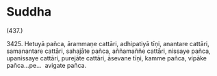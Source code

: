 

# Suddha







(437.)

3425\. Hetuyā pañca, ārammaṇe cattāri, adhipatiyā tīṇi, anantare cattāri, samanantare cattāri, sahajāte pañca, aññamaññe cattāri, nissaye pañca, upanissaye cattāri, purejāte cattāri, āsevane tīṇi, kamme pañca, vipāke pañca…pe…  avigate pañca.



